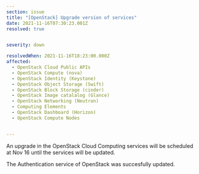 ```yaml
---
section: issue
title: "[OpenStack] Upgrade version of services"
date: 2021-11-16T07:30:23.001Z
resolved: true


severity: down

resolvedWhen: 2021-11-16T18:23:00.000Z
affected:
  - OpenStack Cloud Public APIs
  - OpenStack Compute (nova)
  - OpenStack Identity (Keystone)
  - OpenStack Object Storage (Swift)
  - OpenStack Block Storage (cinder)
  - OpenStack Image catalalog (Glance)
  - OpenStack Networking (Neutron)
  - Computing Elements
  - OpenStack Dashboard (Horizon)
  - OpenStack Compute Nodes


---
```

An upgrade in the OpenStack Cloud Computing services will be scheduled at Nov 16 until the services will be updated.

The Authentication service of OpenStack was succesfully updated.